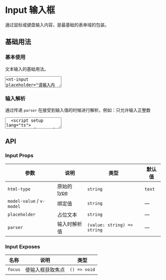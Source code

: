 # Input 输入框

通过鼠标或键盘输入内容，是最基础的表单域的包装。

## 基础用法

<script setup lang="ts">
  import { Input } from '../../src'
  import { ref } from 'vue'

  const inputInt = ref('')

  function numericParse(value: string) {
    let val = parseInt(value, 10)
    if (Number.isNaN(val)) {
      val = ''
    } else {
      val = Math.abs(val)
    }
    return String(val);
  }
</script>

### 基本使用

文本输入的基础用法。

<ClientOnly><CodePreview>
<textarea lang="vue-html">
<nt-input placeholder="请输入内容"></nt-input>
</textarea>
</CodePreview></ClientOnly>

### 输入解析

通过传递 `parser` 在接受到输入值的时候进行解析，例如：只允许输入正整数

<ClientOnly>
  <CodePreview>
  <textarea lang="vue">
  <script setup lang="ts">
    import { Input } from '../../src';
    import { ref } from 'vue';
    //-
    const inputInt = ref('')
    //-
    function numericParse(value: string) {
      let val = parseInt(value, 10)
      if (Number.isNaN(val)) {
        val = ''
      } else {
        val = Math.abs(val)
      }
      return String(val);
    }
  </script>
  <template>
    <nt-input v-model="inputInt" placeholder="请输入正整数" :parser="numericParse"></nt-input>
  </template>
  </textarea>
  <template #preview>
    <Input v-model="inputInt" placeholder="请输入正整数" :parser="numericParse" />
  </template>
  </CodePreview>
</ClientOnly>

## API

### Input Props

<!-- prettier-ignore -->
| 参数 | 说明 | 类型 | 默认值 |
| --- | --- | --- | --- |
| `html-type` | 原始的 [type](https://developer.mozilla.org/zh-CN/docs/Web/HTML/Element/input#input_%E7%B1%BB%E5%9E%8B) | `string` | `text` |
| `model-value` / `v-model` | 绑定值  | `string` | — |
| `placeholder` | 占位文本 | `string` | — |
| `parser` | 输入时解析值 | `(value: string) => string` | — |

### Input Exposes

<!-- prettier-ignore -->
| 名称 | 说明 | 类型 |
| --- | --- | --- |
| `focus` | 使输入框获取焦点 | `() => void` |
